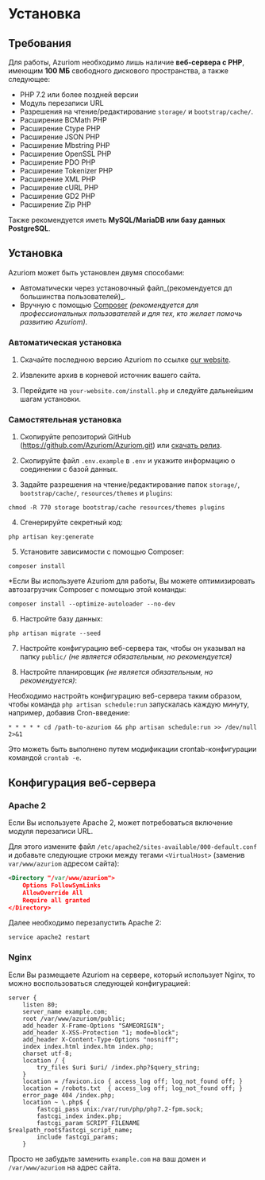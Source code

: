 # Установка

## Требования

Для работы, Azuriom необходимо лишь наличие **веб-сервера с PHP**, имеющим **100 МБ**
свободного дискового пространства, а также следующее:

 - PHP 7.2 или более поздней версии
 - Модуль перезаписи URL 
 - Разрешения на чтение/редактирование `storage/` и `bootstrap/cache/`.
 - Расширение BCMath PHP 
 - Расширение Ctype PHP 
 - Расширение JSON PHP 
 - Расширение Mbstring PHP 
 - Расширение OpenSSL PHP 
 - Расширение PDO PHP 
 - Расширение Tokenizer PHP 
 - Расширение XML PHP 
 - Расширение cURL PHP 
 - Расширение GD2 PHP 
 - Расширение Zip PHP 

Также рекомендуется иметь **MySQL/MariaDB или базу данных PostgreSQL**.

## Установка
Azuriom может быть установлен двумя способами:

- Автоматически через установочный файл_(рекомендуется дл большинства пользователей)_. 
- Вручную с помощью [Composer](https://getcomposer.org/) _(рекомендуется для профессиональных пользователей и для тех, кто желает помочь развитию Azuriom)_.

### Автоматическая установка

1. Скачайте последнюю версию Azuriom по ссылке [our website](https://azuriom.com/download).

2. Извлеките архив в корневой источник вашего сайта.

3. Перейдите на `your-website.com/install.php` и следуйте дальнейшим шагам установки.

### Самостятельная установка

1. Скопируйте репозиторий GitHub (https://github.com/Azuriom/Azuriom.git) или [скачать релиз](https://github.com/Azuriom/Azuriom/release).

2. Скопируйте файл `.env.example` в `.env` и укажите информацию о соединении с базой данных.

3. Задайте разрешения на чтение/редактирование папок `storage/`, `bootstrap/cache/`, `resources/themes` и `plugins`:
```
chmod -R 770 storage bootstrap/cache resources/themes plugins
```

4. Сгенерируйте секретный код:
```
php artisan key:generate
```

5. Установите зависимости с помощью Composer:
```
composer install
```

  *Если Вы используете Azuriom для работы, Вы можете оптимизировать автозагрузчик Composer с помощью этой команды:
```
composer install --optimize-autoloader --no-dev
```

6. Настройте базу данных:
```
php artisan migrate --seed
```

7. Настройте конфигурацию веб-сервера так, чтобы он указывал на папку `public/` _(не является обязательным, но рекомендуется)_

8. Настройте планировщик _(не является обязательным, но рекомендуется)_:

Необходимо настройть конфигурацию веб-сервера таким образом, чтобы команда `php artisan schedule:run` запускалась каждую минуту, например, добавив Cron-введение:
 ```
* * * * * cd /path-to-azuriom && php artisan schedule:run >> /dev/null 2>&1
 ```
Это можеть быть выполнено путем модификации crontab-конфигурации командой `crontab -e`.

## Конфигурация веб-сервера

### Apache 2

Если Вы используете Apache 2, может потребоваться включение модуля перезаписи URL.

Для этого измените файл `/etc/apache2/sites-available/000-default.conf`
и добавьте следующие строки между тегами `<VirtualHost>` (заменив
`var/www/azuriom` адресом сайта):
```xml
<Directory "/var/www/azuriom">
    Options FollowSymLinks
    AllowOverride All
    Require all granted
</Directory>
```

Далее необходимо перезапустить Apache 2:
```
service apache2 restart
```

### Nginx

Если Вы размещаете Azuriom на сервере, который использует Nginx, то можно воспользоваться следующей конфигурацией:

```
server {
    listen 80;
    server_name example.com;
    root /var/www/azuriom/public;
    add_header X-Frame-Options "SAMEORIGIN";
    add_header X-XSS-Protection "1; mode=block";
    add_header X-Content-Type-Options "nosniff";
    index index.html index.htm index.php;
    charset utf-8;
    location / {
        try_files $uri $uri/ /index.php?$query_string;
    }
    location = /favicon.ico { access_log off; log_not_found off; }
    location = /robots.txt  { access_log off; log_not_found off; }
    error_page 404 /index.php;
    location ~ \.php$ {
        fastcgi_pass unix:/var/run/php/php7.2-fpm.sock;
        fastcgi_index index.php;
        fastcgi_param SCRIPT_FILENAME $realpath_root$fastcgi_script_name;
        include fastcgi_params;
    }
```

Просто не забудьте заменить `example.com` на ваш домен и `/var/www/azuriom`
на адрес сайта.
